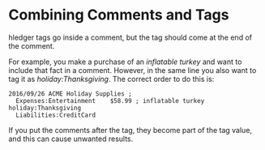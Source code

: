 # Combining Comments and Tags

hledger tags go inside a comment, but the tag should come at the end of the comment.

For example, you make a purchase of an _inflatable turkey_ and want to include that fact in a comment. However, in the same line you also want to tag it as _holiday:Thanksgiving_. The correct order to do this is:

```
2016/09/26 ACME Holiday Supplies ; 
  Expenses:Entertainment    $58.99 ; inflatable turkey holiday:Thanksgiving
  Liabilities:CreditCard
```

If you put the comments after the tag, they become part of the tag value, and this can cause unwanted results.
